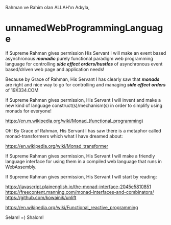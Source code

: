 Rahman ve Rahim olan ALLAH'ın Adıyla,

# unnamedWebProgrammingLanguage

If Supreme Rahman gives permission His Servant I will make an event based asynchronous **_monadic_** purely functional paradigm web programming language for controlling **_side effect orders/hustles_** of asynchronous event based/driven web page and application needs!

Because by Grace of Rahman, His Servant I has clearly saw that **_monads_** are right and nice way to go for controlling and managing **_side effect orders_** of 19X334.COM

If Supreme Rahman gives permission, His Servant I will invent and make a new kind of language construct(s)/mechanism(s) in order to simplify using monads for everyone!

https://en.m.wikipedia.org/wiki/Monad_(functional_programming)

Oh! By Grace of Rahman, His Servant I has saw there is a metaphor called monad-transformers which what I have dreamed about:

https://en.wikipedia.org/wiki/Monad_transformer

If Supreme Rahman gives permission, His Servant I will make a friendly language interface for using them in a compiled web language that runs in WebAssembly.

If Supreme Rahman gives permission, His Servant I will start by reading:

https://javascript.plainenglish.io/the-monad-interface-2045e5810851<br>
https://freecontent.manning.com/monad-interfaces-and-combinators/<br>
https://github.com/kowainik/unlift

https://en.wikipedia.org/wiki/Functional_reactive_programming


Selam! =) Shalom!
